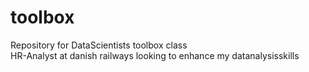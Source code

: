# toolbox
Repository for DataScientists toolbox class<br>
HR-Analyst at danish railways looking to enhance my datanalysisskills
